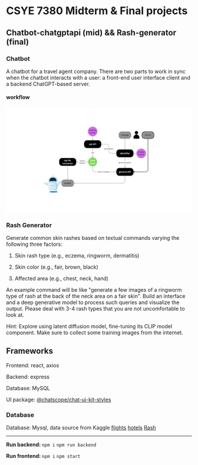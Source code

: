 # CSYE 7380 Midterm & Final projects
## Chatbot-chatgptapi (mid)  && Rash-generator (final)

### Chatbot
A chatbot for a travel agent company. There are two parts to work in sync when the chatbot interacts with a user: a front-end user interface client and a backend ChatGPT-based server.

#### workflow
![chatbot_workflow](./assets/chatGPT%20API.png)

### Rash Generator
Generate common skin rashes based on textual commands varying the following three factors:

1) Skin rash type (e.g., eczema, ringworm, dermatitis)

2) Skin color (e.g., fair, brown, black)

3) Affected area (e.g., chest, neck, hand)

An example command will be like "generate a few images of a ringworm type of rash at the back of the neck area on a fair skin". Build an interface and a deep generative model to process such queries and visualize the output. Please deal with 3-4 rash types that you are not uncomfortable to look at.

Hint: Explore using latent diffusion model, fine-tuning its CLIP model component. Make sure to collect some training images from the internet.

## Frameworks
Frontend: react, axios

Backend: express

Database: MySQL

UI package: [@chatscope/chat-ui-kit-styles](https://chatscope.io/storybook/react/?path=/docs/documentation-introduction--docs)


### Database
Database: Mysql, data source from Kaggle [flights](https://www.kaggle.com/datasets/muhammadbinimran/flight-price-prediction)
[hotels](https://www.kaggle.com/datasets/praneethkumar12/hotel-recommendation-india?rvi=1)
[Rash](https://www.kaggle.com/datasets/sshikamaru/lyme-disease-rashes)

---

<b>Run backend: </b>
`npm i`
`npm run backend`

<b>Run frontend: </b>
`npm i`
`npm start`
